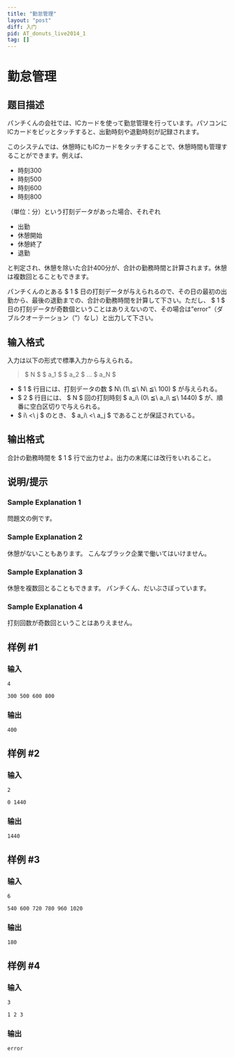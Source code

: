 ```yaml
---
title: "勤怠管理"
layout: "post"
diff: 入门
pid: AT_donuts_live2014_1
tag: []
---
```


# 勤怠管理

## 题目描述

[problemUrl]: https://atcoder.jp/contests/donuts-live2014/tasks/donuts_live2014_1

パンチくんの会社では、ICカードを使って勤怠管理を行っています。パソコンにICカードをピッとタッチすると、出勤時刻や退勤時刻が記録されます。

このシステムでは、休憩時にもICカードをタッチすることで、休憩時間も管理することができます。例えば、

- 時刻300
- 時刻500
- 時刻600
- 時刻800

（単位：分）という打刻データがあった場合、それぞれ

- 出勤
- 休憩開始
- 休憩終了
- 退勤

と判定され、休憩を除いた合計400分が、合計の勤務時間と計算されます。休憩は複数回とることもできます。

パンチくんのとある $ 1 $ 日の打刻データが与えられるので、その日の最初の出勤から、最後の退勤までの、合計の勤務時間を計算して下さい。ただし、 $ 1 $ 日の打刻データが奇数個ということはありえないので、その場合は”error”（ダブルクオーテーション（”）なし）と出力して下さい。

## 输入格式

入力は以下の形式で標準入力から与えられる。

> $ N $ $ a_1 $ $ a_2 $ ... $ a_N $

- $ 1 $ 行目には、打刻データの数 $ N\ (1\ ≦\ N\ ≦\ 100) $ が与えられる。
- $ 2 $ 行目には、 $ N $ 回の打刻時刻 $ a_i\ (0\ ≦\ a_i\ ≦\ 1440) $ が、順番に空白区切りで与えられる。
- $ i\ <\ j $ のとき、 $ a_i\ <\ a_j $ であることが保証されている。

## 输出格式

合計の勤務時間を $ 1 $ 行で出力せよ。出力の末尾には改行をいれること。

## 说明/提示

### Sample Explanation 1

問題文の例です。

### Sample Explanation 2

休憩がないこともあります。 こんなブラック企業で働いてはいけません。

### Sample Explanation 3

休憩を複数回とることもできます。 パンチくん、だいぶさぼっています。

### Sample Explanation 4

打刻回数が奇数回ということはありえません。

## 样例 #1

### 输入

```
4
300 500 600 800
```

### 输出

```
400
```

## 样例 #2

### 输入

```
2
0 1440
```

### 输出

```
1440
```

## 样例 #3

### 输入

```
6
540 600 720 780 960 1020
```

### 输出

```
180
```

## 样例 #4

### 输入

```
3
1 2 3
```

### 输出

```
error
```

